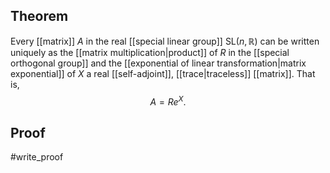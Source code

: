 ## Theorem
Every [[matrix]] $A$ in the real [[special linear group]] $\text{SL}(n,\mathbb R)$ can be written uniquely as the [[matrix multiplication|product]] of $R$ in the [[special orthogonal group]] and the [[exponential of linear transformation|matrix exponential]] of $X$ a real [[self-adjoint]], [[trace|traceless]] [[matrix]]. That is, $$A = Re^X.$$
## Proof
#write_proof 